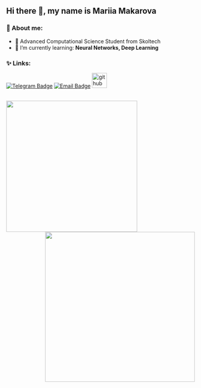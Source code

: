 ## Hi there 👋, my name is Mariia Makarova

### 🦕 About me:

- 🌻  Advanced Computational Science Student from Skoltech
- 🌱 I’m currently learning: **Neural Networks, Deep Learning**

### ✨ Links:

[![Telegram Badge](https://img.shields.io/badge/-Telegram-0088cc?style=for-the-badge&logo=appveyor&logo=Telegram&logoColor=white&color=blue)](https://t.me/mashmallow_5)
[![Email Badge](https://img.shields.io/badge/-Email-0088cc?style=for-the-badge&logo=appveyor&logo=Gmail&logoColor=white&color=yellow)](mailto:makmary05@gmail.com)
[<img src='https://cdn.jsdelivr.net/npm/simple-icons@3.0.1/icons/github.svg' alt='github' height='40'>](https://makmary.github.io/resume/) 

<br>

<a href="https://github.com/anuraghazra/github-readme-stats">
  <img align="left" width="350" src="https://github-readme-stats.vercel.app/api?username=makmary&show_icons=true&cache_seconds=1800" />
</a>

<a href="https://github.com/anuraghazra/github-readme-stats">
  <img align="right" width="400" src="https://github-readme-stats.vercel.app/api/top-langs/?username=makmary&show_icons=true&layout=compact" />
</a>

<br clear="all" />


